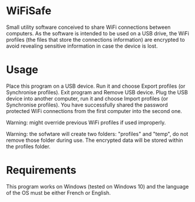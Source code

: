 # WiFiSafe
Small utility software conceived to share WiFi connections between computers.
As the software is intended to be used on a USB drive, the WiFi profiles (the files that store the connections information) are encrypted to avoid revealing sensitive information in case the device is lost.

# Usage
Place this program on a USB device. 
Run it and choose Export profiles (or Synchronise profiles). Exit program and Remove USB device.
Plug the USB device into another computer, run it and choose Import profiles (or Synchronise profiles). 
You have successfully shared the password protected WiFi connections from the first computer into the second one.

Warning: might override previous WiFi profiles if used improperly. 

Warning: the sofwtare will create two folders: "profiles" and "temp", do not remove those folder during use. The encrypted data will be stored within the profiles folder.

# Requirements
This program works on Windows (tested on Windows 10) and the language of the OS must be either French or English.
